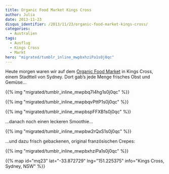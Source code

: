 ```yaml
---
title: Organic Food Market Kings Cross
author: Julia
date: 2013-11-23
disqus_identifier: /2013/11/23/organic-food-market-kings-cross/
categories:
  - Australien
tags:
  - Ausflug
  - Kings Cross
  - Markt
hero: "migrated/tumblr_inline_mwpbxhziPa1s0j0qc"
---
```


Heute morgen waren wir auf dem [Organic Food Market](http://whatson.cityofsydney.nsw.gov.au/events/18057-kings-cross-organic-food-market) in Kings Cross,
einem Stadtteil von Sydney. Dort gab’s jede Menge frisches Obst und Gemüse… <!--more-->

{{% img "migrated/tumblr_inline_mwpbq7I4hg1s0j0qc" %}}

{{% img "migrated/tumblr_inline_mwpbqvPttP1s0j0qc" %}}

{{% img "migrated/tumblr_inline_mwpbspFFXB1s0j0qc" %}}

…danach noch einen leckeren Smoothie…

{{% img "migrated/tumblr_inline_mwpbw2rQxS1s0j0qc" %}}

…und dazu frisch gebackenen, original französischen Crepes:

{{% img "migrated/tumblr_inline_mwpbxhziPa1s0j0qc" %}}

{{% map id="mq23" lat="-33.872729" lng="151.225375" info="Kings Cross, Sydney, NSW" %}}
